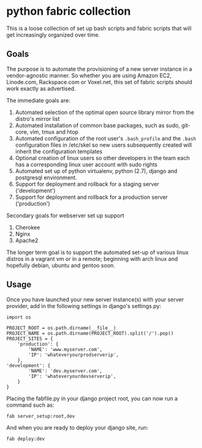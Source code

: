 python fabric collection
==========================

This is a loose collection of set up bash scripts and fabric scripts that will get increasingly organized over time.

## Goals

The purpose is to automate the provisioning of a new server instance in a vendor-agnostic manner. So whether you are using Amazon EC2, Linode.com, Rackspace.com or Voxel.net, this set of fabric scripts should work exactly as advertised.

The immediate goals are: 
1.  Automated selection of the optimal open source library mirror from the distro's mirror list	
2.  Automated installation of common base packages, such as sudo, git-core, vim, tmux and htop
3.  Automated configuration of the root user's `.bash_profile` and the `.bash` configuration files in /etc/skel so new users subsequently created will inherit the configuration templates
4.  Optional creation of linux users so other developers in the team each has a corresponding linux user account with sudo rights
5.  Automated set up of python virtualenv, python (2.7), django and postgresql environment. 
6.  Support for deployment and rollback for a staging server ('development')
7.  Support for deployment and rollback for a production server ('production')

Secondary goals for webserver set up support
1.  Cherokee
2.  Nginx
3.  Apache2

The longer term goal is to support the automated set-up of various linux distros in a vagrant vm or in a remote; beginning with arch linux and hopefully debian, ubuntu and gentoo soon.

## Usage

Once you have launched your new server instance(s) with your server provider, add in the following settings in django's settings.py:

	import os

	PROJECT_ROOT = os.path.dirname(__file__)
	PROJECT_NAME = os.path.dirname(PROJECT_ROOT).split('/').pop()
	PROJECT_SITES = {
    	'production': {
        	'NAME': 'www.myserver.com',
        	'IP': 'whateveryourprodserverip',
    	},
    'development': {
        	'NAME': 'dev.myserver.com',
        	'IP': 'whateveryourdevserverip',
    	}
	}

Placing the fabfile.py in your django project root, you can now run a command such as:

	fab server_setup:root,dev

And when you are ready to deploy your django site, run:

    fab deploy:dev
